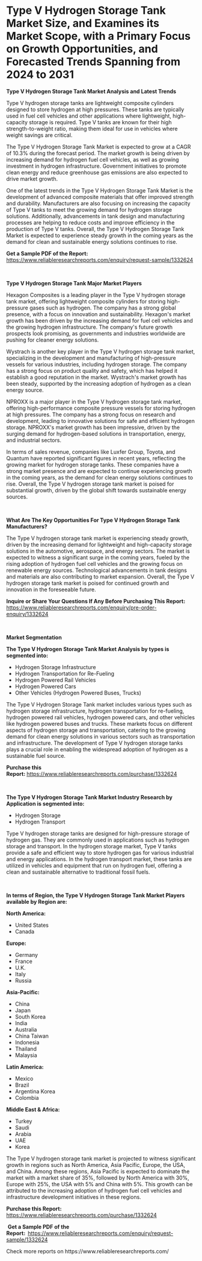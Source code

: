 <p><h1>Type V Hydrogen Storage Tank Market Size, and Examines its Market Scope, with a Primary Focus on Growth Opportunities, and Forecasted Trends Spanning from 2024 to 2031</h1></p><p><strong>Type V Hydrogen Storage Tank Market Analysis and Latest Trends</strong></p>
<p><p>Type V hydrogen storage tanks are lightweight composite cylinders designed to store hydrogen at high pressures. These tanks are typically used in fuel cell vehicles and other applications where lightweight, high-capacity storage is required. Type V tanks are known for their high strength-to-weight ratio, making them ideal for use in vehicles where weight savings are critical.</p><p>The Type V Hydrogen Storage Tank Market is expected to grow at a CAGR of 10.3% during the forecast period. The market growth is being driven by increasing demand for hydrogen fuel cell vehicles, as well as growing investment in hydrogen infrastructure. Government initiatives to promote clean energy and reduce greenhouse gas emissions are also expected to drive market growth.</p><p>One of the latest trends in the Type V Hydrogen Storage Tank Market is the development of advanced composite materials that offer improved strength and durability. Manufacturers are also focusing on increasing the capacity of Type V tanks to meet the growing demand for hydrogen storage solutions. Additionally, advancements in tank design and manufacturing processes are helping to reduce costs and improve efficiency in the production of Type V tanks. Overall, the Type V Hydrogen Storage Tank Market is expected to experience steady growth in the coming years as the demand for clean and sustainable energy solutions continues to rise.</p></p>
<p><strong>Get a Sample PDF of the Report:&nbsp;</strong> <a href="https://www.reliableresearchreports.com/enquiry/request-sample/1332624">https://www.reliableresearchreports.com/enquiry/request-sample/1332624</a></p>
<p>&nbsp;</p>
<p><strong>Type V Hydrogen Storage Tank Major Market Players</strong></p>
<p><p>Hexagon Composites is a leading player in the Type V hydrogen storage tank market, offering lightweight composite cylinders for storing high-pressure gases such as hydrogen. The company has a strong global presence, with a focus on innovation and sustainability. Hexagon's market growth has been driven by the increasing demand for fuel cell vehicles and the growing hydrogen infrastructure. The company's future growth prospects look promising, as governments and industries worldwide are pushing for cleaner energy solutions.</p><p>Wystrach is another key player in the Type V hydrogen storage tank market, specializing in the development and manufacturing of high-pressure vessels for various industries, including hydrogen storage. The company has a strong focus on product quality and safety, which has helped it establish a good reputation in the market. Wystrach's market growth has been steady, supported by the increasing adoption of hydrogen as a clean energy source.</p><p>NPROXX is a major player in the Type V hydrogen storage tank market, offering high-performance composite pressure vessels for storing hydrogen at high pressures. The company has a strong focus on research and development, leading to innovative solutions for safe and efficient hydrogen storage. NPROXX's market growth has been impressive, driven by the surging demand for hydrogen-based solutions in transportation, energy, and industrial sectors.</p><p>In terms of sales revenue, companies like Luxfer Group, Toyota, and Quantum have reported significant figures in recent years, reflecting the growing market for hydrogen storage tanks. These companies have a strong market presence and are expected to continue experiencing growth in the coming years, as the demand for clean energy solutions continues to rise. Overall, the Type V hydrogen storage tank market is poised for substantial growth, driven by the global shift towards sustainable energy sources.</p></p>
<p>&nbsp;</p>
<p><strong>What Are The Key Opportunities For Type V Hydrogen Storage Tank Manufacturers?</strong></p>
<p><p>The Type V hydrogen storage tank market is experiencing steady growth, driven by the increasing demand for lightweight and high-capacity storage solutions in the automotive, aerospace, and energy sectors. The market is expected to witness a significant surge in the coming years, fueled by the rising adoption of hydrogen fuel cell vehicles and the growing focus on renewable energy sources. Technological advancements in tank designs and materials are also contributing to market expansion. Overall, the Type V hydrogen storage tank market is poised for continued growth and innovation in the foreseeable future.</p></p>
<p><strong>Inquire or Share Your Questions If Any Before Purchasing This Report:</strong> <a href="https://www.reliableresearchreports.com/enquiry/pre-order-enquiry/1332624">https://www.reliableresearchreports.com/enquiry/pre-order-enquiry/1332624</a></p>
<p>&nbsp;</p>
<p><strong>Market Segmentation</strong></p>
<p><strong>The Type V Hydrogen Storage Tank Market Analysis by types is segmented into:</strong></p>
<p><ul><li>Hydrogen Storage Infrastructure</li><li>Hydrogen Transportation for Re-Fueling</li><li>Hydrogen Powered Rail Vehicles</li><li>Hydrogen Powered Cars</li><li>Other Vehicles (Hydrogen Powered Buses, Trucks)</li></ul></p>
<p><p>The Type V Hydrogen Storage Tank market includes various types such as hydrogen storage infrastructure, hydrogen transportation for re-fueling, hydrogen powered rail vehicles, hydrogen powered cars, and other vehicles like hydrogen powered buses and trucks. These markets focus on different aspects of hydrogen storage and transportation, catering to the growing demand for clean energy solutions in various sectors such as transportation and infrastructure. The development of Type V hydrogen storage tanks plays a crucial role in enabling the widespread adoption of hydrogen as a sustainable fuel source.</p></p>
<p><strong>Purchase this Report:&nbsp;</strong><a href="https://www.reliableresearchreports.com/purchase/1332624">https://www.reliableresearchreports.com/purchase/1332624</a></p>
<p>&nbsp;</p>
<p><strong>The Type V Hydrogen Storage Tank Market Industry Research by Application is segmented into:</strong></p>
<p><ul><li>Hydrogen Storage</li><li>Hydrogen Transport</li></ul></p>
<p><p>Type V hydrogen storage tanks are designed for high-pressure storage of hydrogen gas. They are commonly used in applications such as hydrogen storage and transport. In the hydrogen storage market, Type V tanks provide a safe and efficient way to store hydrogen gas for various industrial and energy applications. In the hydrogen transport market, these tanks are utilized in vehicles and equipment that run on hydrogen fuel, offering a clean and sustainable alternative to traditional fossil fuels.</p></p>
<p>&nbsp;</p>
<p><strong>In terms of Region, the Type V Hydrogen Storage Tank Market Players available by Region are:</strong></p>
<p>
    <p> <strong> North America: </strong>
        <ul>
            <li>United States</li>
            <li>Canada</li>
        </ul>
        </p> 
    <p> <strong> Europe: </strong>
        <ul>
            <li>Germany</li>
            <li>France</li>
            <li>U.K.</li>
            <li>Italy</li>
            <li>Russia</li>
        </ul>
        </p> 
    <p> <strong> Asia-Pacific: </strong>
        <ul>
            <li>China</li>
            <li>Japan</li>
            <li>South Korea</li>
            <li>India</li>
            <li>Australia</li>
            <li>China Taiwan</li>
            <li>Indonesia</li>
            <li>Thailand</li>
            <li>Malaysia</li>
        </ul>
        </p> 
    <p> <strong> Latin America: </strong>
        <ul>
            <li>Mexico</li>
            <li>Brazil</li>
            <li>Argentina Korea</li>
            <li>Colombia</li>
        </ul>
        </p> 
    <p> <strong> Middle East & Africa: </strong>
        <ul>
            <li>Turkey</li>
            <li>Saudi</li>
            <li>Arabia</li>
            <li>UAE</li>
            <li>Korea</li>
        </ul>
    </p>
    </p>
<p><p>The Type V hydrogen storage tank market is projected to witness significant growth in regions such as North America, Asia Pacific, Europe, the USA, and China. Among these regions, Asia Pacific is expected to dominate the market with a market share of 35%, followed by North America with 30%, Europe with 25%, the USA with 5% and China with 5%. This growth can be attributed to the increasing adoption of hydrogen fuel cell vehicles and infrastructure development initiatives in these regions.</p></p>
<p><strong>Purchase this Report: </strong><a href="https://www.reliableresearchreports.com/purchase/1332624">https://www.reliableresearchreports.com/purchase/1332624</a></p>
<p>&nbsp;<strong>Get a Sample PDF of the Report:&nbsp;&nbsp;</strong><a href="https://www.reliableresearchreports.com/enquiry/request-sample/1332624">https://www.reliableresearchreports.com/enquiry/request-sample/1332624</a></p>
<p><strong></strong></p>
<p>Check more reports on https://www.reliableresearchreports.com/</p>